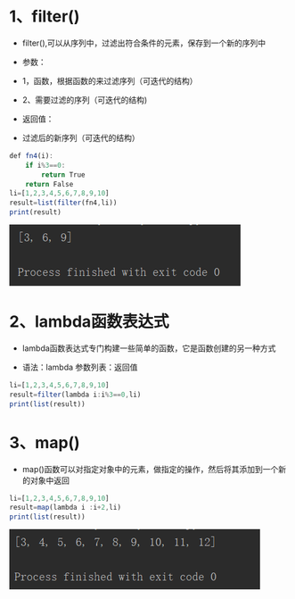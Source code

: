 # **1、filter()**

- filter(),可以从序列中，过滤出符合条件的元素，保存到一个新的序列中

- 参数：

- 1，函数，根据函数的来过滤序列（可迭代的结构）

- 2、需要过滤的序列（可迭代的结构)

- 返回值：

- 过滤后的新序列（可迭代的结构）

```javascript
def fn4(i):
    if i%3==0:
        return True
    return False
li=[1,2,3,4,5,6,7,8,9,10]
result=list(filter(fn4,li))
print(result)
```

![](images/WEBRESOURCE575342c932d79c3a196226da3d37a5da截图.png)

# **2、lambda函数表达式**

- lambda函数表达式专门构建一些简单的函数，它是函数创建的另一种方式

- 语法：lambda 参数列表：返回值

```javascript
li=[1,2,3,4,5,6,7,8,9,10]
result=filter(lambda i:i%3==0,li)
print(list(result))
```

# **3、map()**

- map()函数可以对指定对象中的元素，做指定的操作，然后将其添加到一个新的对象中返回

```javascript
li=[1,2,3,4,5,6,7,8,9,10] 
result=map(lambda i :i+2,li)
print(list(result))
```

![](images/WEBRESOURCE987a831c6135305e51ce24d7799fefca截图.png)